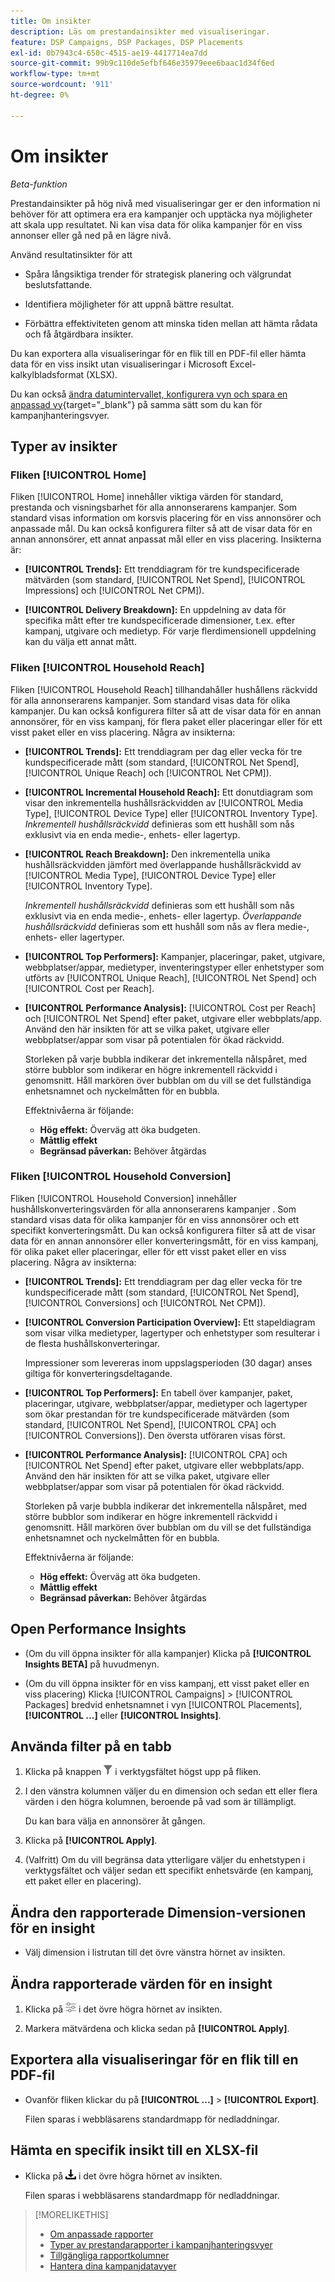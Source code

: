 ```yaml
---
title: Om insikter
description: Läs om prestandainsikter med visualiseringar.
feature: DSP Campaigns, DSP Packages, DSP Placements
exl-id: 0b7943c4-650c-4515-ae19-4417714ea7dd
source-git-commit: 99b9c110de5efbf646e35979eee6baac1d34f6ed
workflow-type: tm+mt
source-wordcount: '911'
ht-degree: 0%

---
```


# Om insikter

*Beta-funktion*

Prestandainsikter på hög nivå med visualiseringar ger er den information ni behöver för att optimera era era kampanjer och upptäcka nya möjligheter att skala upp resultatet. Ni kan visa data för olika kampanjer för en viss annonser eller gå ned på en lägre nivå.

Använd resultatinsikter för att

* Spåra långsiktiga trender för strategisk planering och välgrundat beslutsfattande.

* Identifiera möjligheter för att uppnå bättre resultat.

* Förbättra effektiviteten genom att minska tiden mellan att hämta rådata och få åtgärdbara insikter.

Du kan exportera alla visualiseringar för en flik till en PDF-fil eller hämta data för en viss insikt utan visualiseringar i Microsoft Excel-kalkylbladsformat (XLSX).

Du kan också [ändra datumintervallet, konfigurera vyn och spara en anpassad vy](/help/dsp/campaign-management/reports/campaign-data-views-manage.md){target="_blank"} på samma sätt som du kan för kampanjhanteringsvyer.

## Typer av insikter

### Fliken [!UICONTROL Home]

Fliken [!UICONTROL Home] innehåller viktiga värden för standard, prestanda och visningsbarhet för alla annonserarens kampanjer. Som standard visas information om korsvis placering för en viss annonsörer och anpassade mål. Du kan också konfigurera filter så att de visar data för en annan annonsörer, ett annat anpassat mål eller en viss placering. <!-- I don't see campaigns or packages anymore:  You can optionally configure filters to show data for a different advertiser or data for only specific campaigns, packages, custom goals, and placements. --> Insikterna är:

* **[!UICONTROL Trends]:** Ett trenddiagram för tre kundspecificerade mätvärden (som standard, [!UICONTROL Net Spend], [!UICONTROL Impressions] och [!UICONTROL Net CPM]).

* **[!UICONTROL Delivery Breakdown]:** En uppdelning av data för specifika mått efter tre kundspecificerade dimensioner, t.ex. efter kampanj, utgivare och medietyp. För varje flerdimensionell uppdelning kan du välja ett annat mått.

### Fliken [!UICONTROL Household Reach]

Fliken [!UICONTROL Household Reach] tillhandahåller hushållens räckvidd för alla annonserarens kampanjer. Som standard visas data för olika kampanjer. Du kan också konfigurera filter så att de visar data för en annan annonsörer, för en viss kampanj, för flera paket eller placeringar eller för ett visst paket eller en viss placering. Några av insikterna:

* **[!UICONTROL Trends]:** Ett trenddiagram per dag eller vecka för tre kundspecificerade mått (som standard, [!UICONTROL Net Spend], [!UICONTROL Unique Reach] och [!UICONTROL Net CPM]).

* **[!UICONTROL Incremental Household Reach]:** Ett donutdiagram som visar den inkrementella hushållsräckvidden av [!UICONTROL Media Type], [!UICONTROL Device Type] eller [!UICONTROL Inventory Type]. *Inkrementell hushållsräckvidd* definieras som ett hushåll som nås exklusivt via en enda medie-, enhets- eller lagertyp.

* **[!UICONTROL Reach Breakdown]:** Den inkrementella unika hushållsräckvidden jämfört med överlappande hushållsräckvidd av [!UICONTROL Media Type], [!UICONTROL Device Type] eller [!UICONTROL Inventory Type].

  *Inkrementell hushållsräckvidd* definieras som ett hushåll som nås exklusivt via en enda medie-, enhets- eller lagertyp. *Överlappande hushållsräckvidd* definieras som ett hushåll som nås av flera medie-, enhets- eller lagertyper.

* **[!UICONTROL Top Performers]:** Kampanjer, placeringar, paket, utgivare, webbplatser/appar, medietyper, inventeringstyper eller enhetstyper som utförts av [!UICONTROL Unique Reach], [!UICONTROL Net Spend] och [!UICONTROL Cost per Reach].

* **[!UICONTROL Performance Analysis]:** [!UICONTROL Cost per Reach] och [!UICONTROL Net Spend] efter paket, utgivare eller webbplats/app. Använd den här insikten för att se vilka paket, utgivare eller webbplatser/appar som visar på potentialen för ökad räckvidd.

  Storleken på varje bubbla indikerar det inkrementella nålspåret, med större bubblor som indikerar en högre inkrementell räckvidd i genomsnitt. Håll markören över bubblan om du vill se det fullständiga enhetsnamnet och nyckelmåtten för en bubbla.

  Effektnivåerna är följande:

   * **Hög effekt:** Överväg att öka budgeten.
   * **Måttlig effekt**
   * **Begränsad påverkan:** Behöver åtgärdas

### Fliken [!UICONTROL Household Conversion]

Fliken [!UICONTROL Household Conversion] innehåller hushållskonverteringsvärden för alla annonserarens kampanjer <!-- active only? -->. Som standard visas data för olika kampanjer för en viss annonsörer och ett specifikt konverteringsmått. Du kan också konfigurera filter så att de visar data för en annan annonsörer eller konverteringsmått, för en viss kampanj, för olika paket eller placeringar, eller för ett visst paket eller en viss placering. Några av insikterna:

* **[!UICONTROL Trends]:** Ett trenddiagram per dag eller vecka för tre kundspecificerade mått (som standard, [!UICONTROL Net Spend], [!UICONTROL Conversions] och [!UICONTROL Net CPM]).

* **[!UICONTROL Conversion Participation Overview]:** Ett stapeldiagram som visar vilka medietyper, lagertyper och enhetstyper som resulterar i de flesta hushållskonverteringar.

  Impressioner som levereras inom uppslagsperioden (30 dagar) anses giltiga för konverteringsdeltagande.

* **[!UICONTROL Top Performers]:** En tabell över kampanjer, paket, placeringar, utgivare, webbplatser/appar, medietyper och lagertyper som ökar prestandan för tre kundspecificerade mätvärden (som standard, [!UICONTROL Net Spend], [!UICONTROL CPA] och [!UICONTROL Conversions]). Den översta utföraren visas först.

* **[!UICONTROL Performance Analysis]:** [!UICONTROL CPA] och [!UICONTROL Net Spend] efter paket, utgivare eller webbplats/app. Använd den här insikten för att se vilka paket, utgivare eller webbplatser/appar som visar på potentialen för ökad räckvidd.

  Storleken på varje bubbla indikerar det inkrementella nålspåret, med större bubblor som indikerar en högre inkrementell räckvidd i genomsnitt. Håll markören över bubblan om du vill se det fullständiga enhetsnamnet och nyckelmåtten för en bubbla.

  Effektnivåerna är följande:

   * **Hög effekt:** Överväg att öka budgeten.
   * **Måttlig effekt**
   * **Begränsad påverkan:** Behöver åtgärdas

## Open Performance Insights

* (Om du vill öppna insikter för alla kampanjer) Klicka på **[!UICONTROL Insights BETA]** på huvudmenyn.

* (Om du vill öppna insikter för en viss kampanj, ett visst paket eller en viss placering) Klicka [!UICONTROL Campaigns] > [!UICONTROL Packages] bredvid enhetsnamnet i vyn [!UICONTROL Placements], **[!UICONTROL ...]** eller **[!UICONTROL Insights]**.

## Använda filter på en tabb

1. Klicka på knappen ![Filter](/help/dsp/assets/filter.png) i verktygsfältet högst upp på fliken.

1. I den vänstra kolumnen väljer du en dimension och sedan ett eller flera värden i den högra kolumnen, beroende på vad som är tillämpligt.

   Du kan bara välja en annonsörer åt gången.

1. Klicka på **[!UICONTROL Apply]**.

1. (Valfritt) Om du vill begränsa data ytterligare väljer du enhetstypen i verktygsfältet och väljer sedan ett specifikt enhetsvärde (en kampanj, ett paket eller en placering).

## Ändra den rapporterade Dimension-versionen för en insight

* Välj dimension i listrutan till det övre vänstra hörnet av insikten.

## Ändra rapporterade värden för en insight

1. Klicka på ![Målinställningar](/help/dsp/assets/metric-settings.png "Målinställningar") i det övre högra hörnet av insikten.

1. Markera mätvärdena och klicka sedan på **[!UICONTROL Apply]**.

## Exportera alla visualiseringar för en flik till en PDF-fil

* Ovanför fliken klickar du på **[!UICONTROL ...]** > **[!UICONTROL Export]**.

  Filen sparas i webbläsarens standardmapp för nedladdningar.

## Hämta en specifik insikt till en XLSX-fil

* Klicka på ![Hämta](/help/creative/assets/download.png "Hämta") i det övre högra hörnet av insikten.

  Filen sparas i webbläsarens standardmapp för nedladdningar.

>[!MORELIKETHIS]
>
>* [Om anpassade rapporter](/help/dsp/reports/report-about.md)
>* [Typer av prestandarapporter i kampanjhanteringsvyer](/help/dsp/campaign-management/reports/campaign-reports-about.md)
>* [Tillgängliga rapportkolumner](/help/dsp/reports/report-columns.md)
>* [Hantera dina kampanjdatavyer](/help/dsp/campaign-management/reports/campaign-data-views-manage.md)
